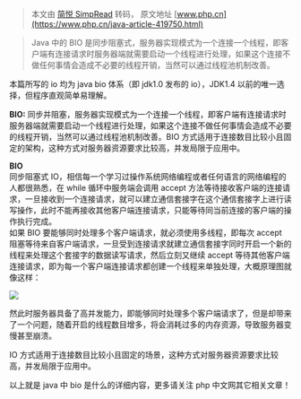 > 本文由 [简悦 SimpRead](http://ksria.com/simpread/) 转码， 原文地址 [www.php.cn](https://www.php.cn/java-article-419750.html)

> Java 中的 BIO 是同步阻塞式，服务器实现模式为一个连接一个线程，即客户端有连接请求时服务器端就需要启动一个线程进行处理，如果这个连接不做任何事情会造成不必要的线程开销，当然可以通过线程池机制改善。

本篇所写的 io 均为 java bio 体系（即 jdk1.0 发布的 io），JDK1.4 以前的唯一选择，但程序直观简单易理解。

**BIO:** 同步并阻塞，服务器实现模式为一个连接一个线程，即客户端有连接请求时服务器端就需要启动一个线程进行处理，如果这个连接不做任何事情会造成不必要的线程开销，当然可以通过线程池机制改善。BIO 方式适用于连接数目比较小且固定的架构，这种方式对服务器资源要求比较高，并发局限于应用中。

**BIO**  
同步阻塞式 IO，相信每一个学习过操作系统网络编程或者任何语言的网络编程的人都很熟悉，在 while 循环中服务端会调用 accept 方法等待接收客户端的连接请求，一旦接收到一个连接请求，就可以建立通信套接字在这个通信套接字上进行读写操作，此时不能再接收其他客户端连接请求，只能等待同当前连接的客户端的操作执行完成。  
如果 BIO 要能够同时处理多个客户端请求，就必须使用多线程，即每次 accept 阻塞等待来自客户端请求，一旦受到连接请求就建立通信套接字同时开启一个新的线程来处理这个套接字的数据读写请求，然后立刻又继续 accept 等待其他客户端连接请求，即为每一个客户端连接请求都创建一个线程来单独处理，大概原理图就像这样：

![](https://img.php.cn/upload/image/573/302/607/1558496168791046.jpg)

然此时服务器具备了高并发能力，即能够同时处理多个客户端请求了，但是却带来了一个问题，随着开启的线程数目增多，将会消耗过多的内存资源，导致服务器变慢甚至崩溃。

IO 方式适用于连接数目比较小且固定的场景，这种方式对服务器资源要求比较高，并发局限于应用中。

以上就是 java 中 bio 是什么的详细内容，更多请关注 php 中文网其它相关文章！